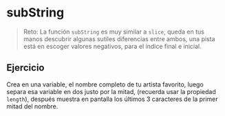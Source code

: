 # subString
> Reto: La función `subString` es muy similar a `slice`, queda en tus manos descubrir algunas sutiles diferencias entre ambos, una pista está en escoger valores negativos, para el índice final e inicial.



## Ejercicio

Crea en una variable, el nombre completo de tu artista favorito, luego separa esa variable en dos justo por la mitad, (recuerda usar la propiedad `length`), después muestra en pantalla los últimos 3 caracteres de la primer mitad del nombre.